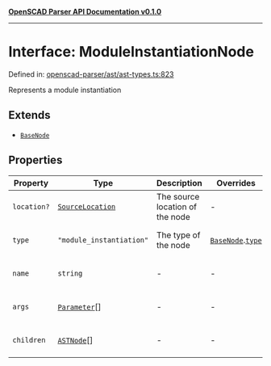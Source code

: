[**OpenSCAD Parser API Documentation v0.1.0**](../README.md)

***

# Interface: ModuleInstantiationNode

Defined in: [openscad-parser/ast/ast-types.ts:823](https://github.com/holistic-stack/openscad-tree-sitter/blob/57470856b239e8ae819e2b2fa40ff65d8c04912f/packages/openscad-parser/src/lib/openscad-parser/ast/ast-types.ts#L823)

Represents a module instantiation

## Extends

- [`BaseNode`](BaseNode.md)

## Properties

| Property | Type | Description | Overrides | Inherited from | Defined in |
| ------ | ------ | ------ | ------ | ------ | ------ |
| <a id="location"></a> `location?` | [`SourceLocation`](SourceLocation.md) | The source location of the node | - | [`BaseNode`](BaseNode.md).[`location`](BaseNode.md#location) | [openscad-parser/ast/ast-types.ts:58](https://github.com/holistic-stack/openscad-tree-sitter/blob/57470856b239e8ae819e2b2fa40ff65d8c04912f/packages/openscad-parser/src/lib/openscad-parser/ast/ast-types.ts#L58) |
| <a id="type"></a> `type` | `"module_instantiation"` | The type of the node | [`BaseNode`](BaseNode.md).[`type`](BaseNode.md#type) | - | [openscad-parser/ast/ast-types.ts:824](https://github.com/holistic-stack/openscad-tree-sitter/blob/57470856b239e8ae819e2b2fa40ff65d8c04912f/packages/openscad-parser/src/lib/openscad-parser/ast/ast-types.ts#L824) |
| <a id="name"></a> `name` | `string` | - | - | - | [openscad-parser/ast/ast-types.ts:825](https://github.com/holistic-stack/openscad-tree-sitter/blob/57470856b239e8ae819e2b2fa40ff65d8c04912f/packages/openscad-parser/src/lib/openscad-parser/ast/ast-types.ts#L825) |
| <a id="args"></a> `args` | [`Parameter`](Parameter.md)[] | - | - | - | [openscad-parser/ast/ast-types.ts:826](https://github.com/holistic-stack/openscad-tree-sitter/blob/57470856b239e8ae819e2b2fa40ff65d8c04912f/packages/openscad-parser/src/lib/openscad-parser/ast/ast-types.ts#L826) |
| <a id="children"></a> `children` | [`ASTNode`](../type-aliases/ASTNode.md)[] | - | - | - | [openscad-parser/ast/ast-types.ts:827](https://github.com/holistic-stack/openscad-tree-sitter/blob/57470856b239e8ae819e2b2fa40ff65d8c04912f/packages/openscad-parser/src/lib/openscad-parser/ast/ast-types.ts#L827) |
